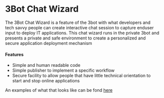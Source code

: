 # 3Bot Chat Wizard

The 3Bot Chat Wizard is a feature of the 3bot with what developers and tech savvy people can create interactive chat session to capture enduser input to deploy IT applications.  This chat wizard runs in the private 3bot and presents a private and safe environment to create a personalized and secure application deployment mechanism

<!-- create specific title image -->
<!-- ![](./img/bh1.png) -->

#### Features

- Simple and human readable code
- Simple publisher to implement a specific workflow
- Secure facility to allow people that have little technical orientation to start and stop online applications

An examples of what that looks like can be fond [here](https://manual.threefold.io/#/getting_started_network?id=chatflow-steps)

